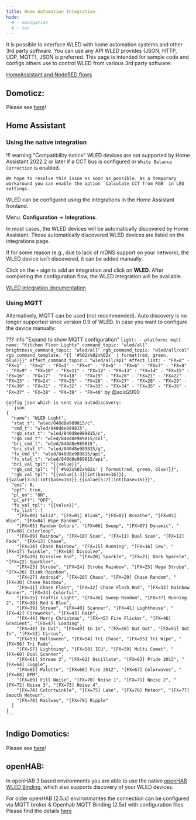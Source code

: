 ```yaml
---
title: Home Automation Integration
hide:
  # - navigation
  # - toc
---
```


It is possible to interface WLED with home automation systems and other 3rd party software.
You can use any API WLED provides (JSON, HTTP, UDP, MQTT), JSON is preferred. This page is intended for sample code and configs others use to control WLED from various 3rd party software:

[HomeAssistant and NodeRED flows](https://github.com/Snipercaine/WLED-HomeAssistant)

## Domoticz:
Please see [here](https://github.com/frustreermeneer/domoticz-wled-plugin)!

## Home Assistant

### Using the native integration

!!! warning "Compatibility notice"
    WLED devices are not supported by Home Assistant 2022.2 or later if a CCT bus is configured or `White Balance Correction` is enabled.  
    
    We hope to resolve this issue as soon as possible. As a temporary workaround you can enable the option `Calculate CCT from RGB` in LED settings.

WLED can be configured using the integrations in the Home Assistant frontend.

Menu: **Configuration** -> **Integrations**.

In most cases, the WLED devices will be automatically discovered by Home Assistant. Those automatically discovered WLED devices are listed on the integrations page.

If for some reason (e.g., due to lack of mDNS support on your network), the WLED device isn't discovered, it can be added manually.

Click on the `+` sign to add an integration and click on **WLED**. After completing the configuration flow, the WLED
integration will be available.

[WLED integration documentation](https://www.home-assistant.io/integrations/wled/)

### Using MQTT

Alternatively, MQTT can be used (not recommended).
Auto discovery is no longer supported since version 0.9 of WLED.
In case you want to configure the device manually:

??? info "Expand to show MQTT configuration"
    ```
    light:
      - platform: mqtt
        name: "Kitchen Floor Lights"
        command_topic: "wled/all"
        brightness_command_topic: "wled/all"
        rgb_command_topic: "wled/all/col"
        rgb_command_template: "{{ '#%02x%02x%02x' | format(red, green, blue)}}"
        effect_command_topic : "wled/all/api"
        effect_list:
        - "FX=0"
        - "FX=1"
        - "FX=2"
        - "FX=3"
        - "FX=4"
        - "FX=5"
        - "FX=6"
        - "FX=7"
        - "FX=8"
        - "FX=9"
        - "FX=10"
        - "FX=11"
        - "FX=12"
        - "FX=13"
        - "FX=14"
        - "FX=15"
        - "FX=16"
        - "FX=17"
        - "FX=18"
        - "FX=19"
        - "FX=20"
        - "FX=21"
        - "FX=22"
        - "FX=23"
        - "FX=24"
        - "FX=25"
        - "FX=26"
        - "FX=27"
        - "FX=28"
        - "FX=29"
        - "FX=30"
        - "FX=31"
        - "FX=32"
        - "FX=33"
        - "FX=34"
        - "FX=35"
        - "FX=36"
        - "FX=37"
        - "FX=38"
        - "FX=39"
        - "FX=40"
    ```
    by @acid2000

    Config json which is sent via autodiscovery:
    ```json
    {
      "name": "WLED Light",
      "stat_t": "wled/840d8e989815/c",
      "cmd_t": "wled/840d8e989815",
      "rgb_stat_t": "wled/840d8e989815/c",
      "rgb_cmd_t": "wled/840d8e989815/col",
      "bri_cmd_t": "wled/840d8e989815",
      "bri_stat_t": "wled/840d8e989815/g",
      "fx_cmd_t": "wled/840d8e989815/api",
      "fx_stat_t": "wled/840d8e989815/api",
      "bri_val_tpl": "{{value}}",
      "rgb_cmd_tpl": "{{'#%02x%02x%02x' | format(red, green, blue)}}",
      "rgb_val_tpl": "{{value[1:3]|int(base=16)}},{{value[3:5]|int(base=16)}},{{value[5:7]|int(base=16)}}",
      "qos": 0,
      "opt": true,
      "pl_on": "ON",
      "pl_off": "OFF",
      "fx_val_tpl": "{{value}}",
      "fx_list": [
        "[FX=00] Solid", "[FX=01] Blink", "[FX=02] Breathe", "[FX=03] Wipe", "[FX=04] Wipe Random", 
        "[FX=05] Random Colors", "[FX=06] Sweep", "[FX=07] Dynamic", "[FX=08] Colorloop", 
        "[FX=09] Rainbow", "[FX=10] Scan", "[FX=11] Dual Scan", "[FX=12] Fade", "[FX=13] Chase", 
        "[FX=14] Chase Rainbow", "[FX=15] Running", "[FX=16] Saw", "[FX=17] Twinkle", "[FX=18] Dissolve",
        "[FX=19] Dissolve Rnd", "[FX=20] Sparkle", "[FX=21] Dark Sparkle", "[FX=22] Sparkle+", 
        "[FX=23] Strobe", "[FX=24] Strobe Rainbow", "[FX=25] Mega Strobe", "[FX=26] Blink Rainbow", 
        "[FX=27] Android", "[FX=28] Chase", "[FX=29] Chase Random", "[FX=30] Chase Rainbow", 
        "[FX=31] Chase Flash", "[FX=32] Chase Flash Rnd", "[FX=33] Rainbow Runner", "[FX=34] Colorful", 
        "[FX=35] Traffic Light", "[FX=36] Sweep Random", "[FX=37] Running 2", "[FX=38] Red & Blue", 
        "[FX=39] Stream", "[FX=40] Scanner", "[FX=41] Lighthouse", "[FX=42] Fireworks", "[FX=43] Rain", 
        "[FX=44] Merry Christmas", "[FX=45] Fire Flicker", "[FX=46] Gradient", "[FX=47] Loading", 
        "[FX=48] In Out", "[FX=49] In In", "[FX=50] Out Out", "[FX=51] Out In", "[FX=52] Circus", 
        "[FX=53] Halloween", "[FX=54] Tri Chase", "[FX=55] Tri Wipe", "[FX=56] Tri Fade", 
        "[FX=57] Lightning", "[FX=58] ICU", "[FX=59] Multi Comet", "[FX=60] Dual Scanner", 
        "[FX=61] Stream 2", "[FX=62] Oscillate", "[FX=63] Pride 2015", "[FX=64] Juggle", 
        "[FX=65] Palette", "[FX=66] Fire 2012", "[FX=67] Colorwaves", "[FX=68] BPM", 
        "[FX=69] Fill Noise", "[FX=70] Noise 1", "[FX=71] Noise 2", "[FX=72] Noise 3", "[FX=73] Noise 4",
        "[FX=74] Colortwinkle", "[FX=75] Lake", "[FX=76] Meteor", "[FX=77] Smooth Meteor", 
        "[FX=78] Railway", "[FX=79] Ripple"
      ]
    }
    ```
## Indigo Domotics:
Please see [here](https://www.indigodomo.com/pluginstore/214/)!

## openHAB: 

In openHAB 3 based environments you are able to use the native [openHAB WLED Binding](https://www.openhab.org/addons/bindings/wled/), which also supports discovery of your WLED devices.

For older openHAB (2.5.x) environmantes the connection can be configured via MQTT broker & Openhab MQTT Binding (2.5x) with configuration files 
Please find the details [here](https://community.openhab.org/t/wled-control-without-the-binding/101120)


